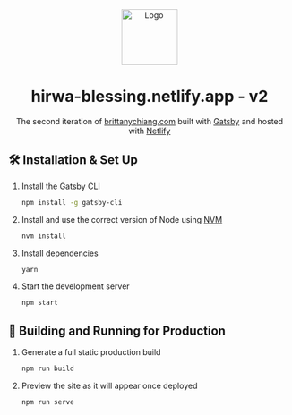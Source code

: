 <div align="center">
  <img alt="Logo" src="https://raw.githubusercontent.com/bchiang7/v4/main/src/images/#CBBA9C" width="100" />
</div>
<h1 align="center">
  hirwa-blessing.netlify.app - v2
</h1>
<p align="center">
  The second iteration of <a href="http://hirwa-blessing.netlify.app/" target="_blank">brittanychiang.com</a> built with <a href="https://www.gatsbyjs.org/" target="_blank">Gatsby</a> and hosted with <a href="https://www.netlify.com/" target="_blank">Netlify</a>
</p>

## 🛠 Installation & Set Up

1. Install the Gatsby CLI

   ```sh
   npm install -g gatsby-cli
   ```

2. Install and use the correct version of Node using [NVM](https://github.com/nvm-sh/nvm)

   ```sh
   nvm install
   ```

3. Install dependencies

   ```sh
   yarn
   ```

4. Start the development server

   ```sh
   npm start
   ```

## 🚀 Building and Running for Production

1. Generate a full static production build

   ```sh
   npm run build
   ```

1. Preview the site as it will appear once deployed

   ```sh
   npm run serve
   ```
